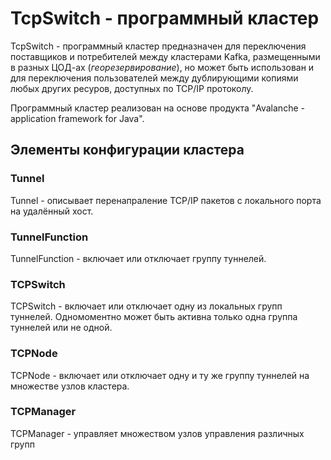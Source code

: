 # TcpSwitch  - программный кластер

TcpSwitch - программный кластер предназначен для переключения поставщиков и потребителей между кластерами Kafka,
размещенными в разных ЦОД-ах (*георезервирование*), но может быть использован и для переключения пользователей
между дублирующими копиями любых других ресуров, доступных по TCP/IP протоколу.

Программный кластер реализован на основе продукта "Avalanche - application framework for Java".

## Элементы конфигурации кластера

### Tunnel

Tunnel - описывает перенапраление TCP/IP пакетов с локального порта на удалённый хост.

### TunnelFunction

TunnelFunction - включает или отключает группу туннелей.

### TCPSwitch

TCPSwitch - включает или отключает одну из локальных групп туннелей. Одномоментно может быть
активна только одна группа туннелей или не одной. 

### TCPNode

TCPNode - включает или отключает одну и ту же группу туннелей на множестве узлов кластера.

### TCPManager

TCPManager - управляет множеством узлов управления различных групп
